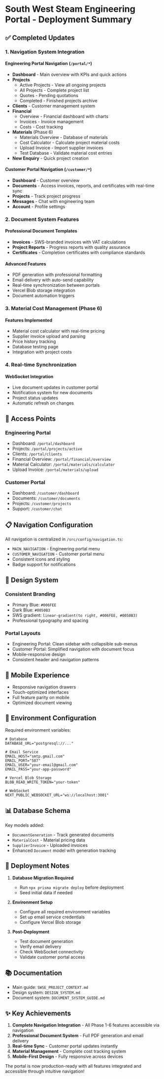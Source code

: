 # South West Steam Engineering Portal - Deployment Summary

## ✅ Completed Updates

### 1. Navigation System Integration

#### Engineering Portal Navigation (`/portal/*`)
- **Dashboard** - Main overview with KPIs and quick actions
- **Projects**
  - Active Projects - View all ongoing projects
  - All Projects - Complete project list
  - Quotes - Pending quotations
  - Completed - Finished projects archive
- **Clients** - Customer management system
- **Financial**
  - Overview - Financial dashboard with charts
  - Invoices - Invoice management
  - Costs - Cost tracking
- **Materials** (Phase 6)
  - Materials Overview - Database of materials
  - Cost Calculator - Calculate project material costs
  - Upload Invoice - Import supplier invoices
  - Test Database - Validate material cost entries
- **New Enquiry** - Quick project creation

#### Customer Portal Navigation (`/customer/*`)
- **Dashboard** - Customer overview
- **Documents** - Access invoices, reports, and certificates with real-time sync
- **Projects** - Track project progress
- **Messages** - Chat with engineering team
- **Account** - Profile settings

### 2. Document System Features

#### Professional Document Templates
- **Invoices** - SWS-branded invoices with VAT calculations
- **Project Reports** - Progress reports with quality assurance
- **Certificates** - Completion certificates with compliance standards

#### Advanced Features
- PDF generation with professional formatting
- Email delivery with auto-send capability
- Real-time synchronization between portals
- Vercel Blob storage integration
- Document automation triggers

### 3. Material Cost Management (Phase 6)

#### Features Implemented
- Material cost calculator with real-time pricing
- Supplier invoice upload and parsing
- Price history tracking
- Database testing page
- Integration with project costs

### 4. Real-time Synchronization

#### WebSocket Integration
- Live document updates in customer portal
- Notification system for new documents
- Project status updates
- Automatic refresh on changes

## 🚀 Access Points

### Engineering Portal
- Dashboard: `/portal/dashboard`
- Projects: `/portal/projects/active`
- Clients: `/portal/clients`
- Financial Overview: `/portal/financial/overview`
- Material Calculator: `/portal/materials/calculator`
- Upload Invoice: `/portal/materials/upload`

### Customer Portal
- Dashboard: `/customer/dashboard`
- Documents: `/customer/documents`
- Projects: `/customer/projects`
- Support: `/customer/chat`

## 📋 Navigation Configuration

All navigation is centralized in `/src/config/navigation.ts`:
- `MAIN_NAVIGATION` - Engineering portal menu
- `CUSTOMER_NAVIGATION` - Customer portal menu
- Consistent icons and styling
- Badge support for notifications

## 🎨 Design System

### Consistent Branding
- Primary Blue: `#006FEE`
- Dark Blue: `#0050B3`
- SWS gradient: `linear-gradient(to right, #006FEE, #0050B3)`
- Professional typography and spacing

### Portal Layouts
- Engineering Portal: Clean sidebar with collapsible sub-menus
- Customer Portal: Simplified navigation with document focus
- Mobile-responsive design
- Consistent header and navigation patterns

## 📱 Mobile Experience

- Responsive navigation drawers
- Touch-optimized interfaces
- Full feature parity on mobile
- Optimized document viewing

## 🔧 Environment Configuration

Required environment variables:
```env
# Database
DATABASE_URL="postgresql://..."

# Email Service
EMAIL_HOST="smtp.gmail.com"
EMAIL_PORT="587"
EMAIL_USER="your-email@gmail.com"
EMAIL_PASS="your-app-password"

# Vercel Blob Storage
BLOB_READ_WRITE_TOKEN="your-token"

# WebSocket
NEXT_PUBLIC_WEBSOCKET_URL="ws://localhost:3001"
```

## 📊 Database Schema

Key models added:
- `DocumentGeneration` - Track generated documents
- `MaterialCost` - Material pricing data
- `SupplierInvoice` - Uploaded invoices
- Enhanced `Document` model with generation tracking

## 🚨 Deployment Notes

1. **Database Migration Required**
   - Run `npx prisma migrate deploy` before deployment
   - Seed initial data if needed

2. **Environment Setup**
   - Configure all required environment variables
   - Set up email service credentials
   - Configure Vercel Blob storage

3. **Post-Deployment**
   - Test document generation
   - Verify email delivery
   - Check WebSocket connectivity
   - Validate customer portal access

## 📚 Documentation

- Main guide: `SWSE_PROJECT_CONTEXT.md`
- Design system: `DESIGN_SYSTEM.md`
- Document system: `DOCUMENT_SYSTEM_GUIDE.md`

## ✨ Key Achievements

1. **Complete Navigation Integration** - All Phase 1-6 features accessible via navigation
2. **Professional Document System** - Full PDF generation and email delivery
3. **Real-time Sync** - Customer portal updates instantly
4. **Material Management** - Complete cost tracking system
5. **Mobile-First Design** - Fully responsive across devices

The portal is now production-ready with all features integrated and accessible through intuitive navigation!